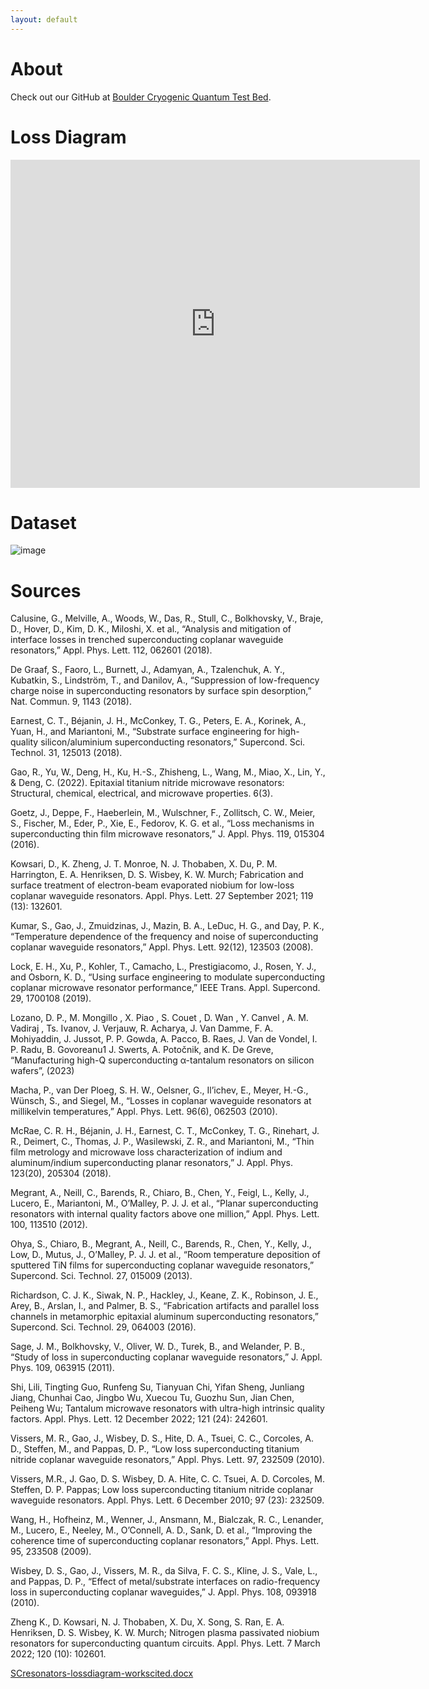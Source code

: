 ```yaml
---
layout: default
---
```

# About

<p>Check out our GitHub at <a href="https://github.com/Boulder-Cryogenic-Quantum-Testbed" target="_blank" rel="noopener noreferrer">Boulder Cryogenic Quantum Test Bed</a>.</p>


# Loss Diagram
<iframe id="igraph" scrolling="no" style="border:none;" seamless="seamless" src="https://plotly.com/~dylanblevins49/3.embed" height="525" width="130%"></iframe>



# Dataset 

<!--SC	Reference	Dep.	Substrate	δLP (×10**−6)	Fδ0TLS (×10**−6)	g
Nb	Gao et al. (2008c)	Not Specified	Al2O3		2.40E-06	33
Nb	Kumar et al. (2008)	Not Specified	Si		2.94E-05	1
Re	Wang et al. (2009)	E-beam	Al2O3	1.00E-06		6.4
Al	Wang et al. (2009)	Sputter	Al2O3	3.00E-06		6.4
NbTiN	Barends et al. (2010)	Sputter	Si	3.00E-06		2
Ta	Barends et al. (2010)	Sputter	Si	3.00E-05		2
Nb	Macha et al. (2010)	Not Specified	Al2O3		2.40E-06	30
Nb	Macha et al. (2010)	Not Specified	Si		1.30E-06	30
Al	Macha et al. (2010)	Not Specified	Al2O3		2.00E-06	30
TiN	Vissers et al. (2010)	Sputter	Al2O3	3.00E-05		2
TiN	Vissers et al. (2010)	Sputter	Al2O3	2.00E-05		2
TiN	Vissers et al. (2010)	Sputter	Al2O3	1.00E-05		2
TiN	Vissers et al. (2010)	Sputter	Si	2.00E-06		2
Nb	Wisbey et al. (2010)	Not Specified	Si		1.30E-05	2
Nb	Wisbey et al. (2010)	Not Specified	Si		7.00E-06	2
Nb	Sage et al. (2011)	Sputter	Si		1.50E-05	5
Nb	Sage et al. (2011)	Sputter	Al2O3		1.80E-05	5
Al	Sage et al. (2011)	Sputter	Si		1.50E-06	5
Al	Sage et al. (2011)	Sputter	Al2O3		1.60E-06	5
Al	Sage et al. (2011)	MBE	Al2O3		1.80E-06	5
Re	Sage et al. (2011)	MBE	Al2O3		1.80E-06	5
TiN	Sage et al. (2011)	Sputter	Si		9.60E-07	5
Al	Megrant et al. (2012)	Sputter	Al2O3	2.50E-06		2
Al	Megrant et al. (2012)	E-beam	Al2O3	1.40E-06		2
Al	Megrant et al. (2012)	MBE	Al2O3	5.80E-07		2
TiN	Ohya et al. (2013)	Sputter	Si	1.00E-06		10
Nb	Goetz et al. (2016)	Sputter	Si		9.00E-07	12
Nb	Goetz et al. (2016)	Sputter	Al2O3		1.60E-06	12
Al	Richardson et al. (2016)	MBE	Si		2.00E-07	12
Al	Richardson et al. (2016)	MBE	Si		5.00E-07	12
Al	Richardson et al. (2016)	MBE	Al2O3		5.00E-07	12
Al	Richardson et al. (2016)	MBE	Al2O3		4.00E-07	2
NbN	De Graaf et al. (2018)	Sputter	Al2O3		1.04E-05	2
NbN	De Graaf et al. (2018)	Sputter	Al2O3		7.44E-06	2
TiN	Calusine et al. (2018)	Sputter	Si		3.00E-07	11
Al	Earnest et al. (2018)	E-beam	Si	3.10E-06	3.27E-06	9
Al	Earnest et al. (2018)	E-beam	Si	1.90E-06	1.53E-06	9
Al	Earnest et al. (2018)	E-beam	Si	1.80E-06	1.56E-06	9
Al	Earnest et al. (2018)	E-beam	Si	1.20E-06	8.00E-07	9
In	McRae et al. (2018)	Therm. Evap.	Si		4.00E-05	6
In	McRae et al. (2018)	Therm. Evap.	Si		5.00E-05	6
TiN	Lock et al. (2019)	Sputter	Si		2.00E-07	12
Nb	Kowsari (2021)	E-beam	Si		3.00E-07	2
Nb	Zheng (2022)	E-beam	Si		2.90E-07	2
TiN	Gao (2022)	Sputter	Al2O3		3.00E-07	6
Ta	Shi (2022)	Sputter	Al2O3		1.00E-06	5
Ta	Lozano (2022)	Sputter	Si		4.00E-07	4.5
Ta	Lozano (2022)	Sputter	Si		1.00E-06	4.5-->
![image](https://github.com/DylanBlevins49/scresonators-lossdiagram.github.io/assets/120617602/76c1711c-c565-43e1-8770-47868e90ba55)


# Sources
Calusine, G., Melville, A., Woods, W., Das, R., Stull, C., Bolkhovsky, V., Braje, D., Hover, D., Kim, D. K., Miloshi, X. et al., “Analysis and mitigation of interface losses in trenched superconducting coplanar waveguide resonators,” Appl. Phys. Lett. 112, 062601 (2018).<br>

De Graaf, S., Faoro, L., Burnett, J., Adamyan, A., Tzalenchuk, A. Y., Kubatkin, S., Lindström, T., and Danilov, A., “Suppression of low-frequency charge noise in superconducting resonators by surface spin desorption,” Nat. Commun. 9, 1143 (2018).<br>

Earnest, C. T., Béjanin, J. H., McConkey, T. G., Peters, E. A., Korinek, A., Yuan, H., and Mariantoni, M., “Substrate surface engineering for high-quality silicon/aluminium superconducting resonators,” Supercond. Sci. Technol. 31, 125013 (2018).<br>

Gao, R., Yu, W., Deng, H., Ku, H.-S., Zhisheng, L., Wang, M., Miao, X., Lin, Y., & Deng, C. (2022). Epitaxial titanium nitride microwave resonators: Structural, chemical, electrical, and microwave properties. 6(3).<br>

Goetz, J., Deppe, F., Haeberlein, M., Wulschner, F., Zollitsch, C. W., Meier, S., Fischer, M., Eder, P., Xie, E., Fedorov, K. G. et al., “Loss mechanisms in superconducting thin film microwave resonators,” J. Appl. Phys. 119, 015304 (2016).<br>

Kowsari, D., K. Zheng, J. T. Monroe, N. J. Thobaben, X. Du, P. M. Harrington, E. A. Henriksen, D. S. Wisbey, K. W. Murch; Fabrication and surface treatment of electron-beam evaporated niobium for low-loss coplanar waveguide resonators. Appl. Phys. Lett. 27 September 2021; 119 (13): 132601.<br>

Kumar, S., Gao, J., Zmuidzinas, J., Mazin, B. A., LeDuc, H. G., and Day, P. K., “Temperature dependence of the frequency and noise of superconducting coplanar waveguide resonators,” Appl. Phys. Lett. 92(12), 123503 (2008).<br>

Lock, E. H., Xu, P., Kohler, T., Camacho, L., Prestigiacomo, J., Rosen, Y. J., and Osborn, K. D., “Using surface engineering to modulate superconducting coplanar microwave resonator performance,” IEEE Trans. Appl. Supercond. 29, 1700108 (2019).<br>

Lozano, D. P., M. Mongillo , X. Piao , S. Couet , D. Wan , Y. Canvel , A. M. Vadiraj , Ts. Ivanov, J. Verjauw, R. Acharya, J. Van Damme, F. A. Mohiyaddin, J. Jussot, P. P. Gowda, A. Pacco, B. Raes, J. Van de Vondel, I. P. Radu, B. Govoreanu1 J. Swerts, A. Potočnik, and K. De Greve, “Manufacturing high-Q superconducting α-tantalum resonators on silicon wafers”, (2023)<br>

Macha, P., van Der Ploeg, S. H. W., Oelsner, G., Il’ichev, E., Meyer, H.-G., Wünsch, S., and Siegel, M., “Losses in coplanar waveguide resonators at millikelvin temperatures,” Appl. Phys. Lett. 96(6), 062503 (2010).<br>

McRae, C. R. H., Béjanin, J. H., Earnest, C. T., McConkey, T. G., Rinehart, J. R., Deimert, C., Thomas, J. P., Wasilewski, Z. R., and Mariantoni, M., “Thin film metrology and microwave loss characterization of indium and aluminum/indium superconducting planar resonators,” J. Appl. Phys. 123(20), 205304 (2018).<br>

Megrant, A., Neill, C., Barends, R., Chiaro, B., Chen, Y., Feigl, L., Kelly, J., Lucero, E., Mariantoni, M., O’Malley, P. J. J. et al., “Planar superconducting resonators with internal quality factors above one million,” Appl. Phys. Lett. 100, 113510 (2012).<br>

Ohya, S., Chiaro, B., Megrant, A., Neill, C., Barends, R., Chen, Y., Kelly, J., Low, D., Mutus, J., O’Malley, P. J. J. et al., “Room temperature deposition of sputtered TiN films for superconducting coplanar waveguide resonators,” Supercond. Sci. Technol. 27, 015009 (2013).<br>

Richardson, C. J. K., Siwak, N. P., Hackley, J., Keane, Z. K., Robinson, J. E., Arey, B., Arslan, I., and Palmer, B. S., “Fabrication artifacts and parallel loss channels in metamorphic epitaxial aluminum superconducting resonators,” Supercond. Sci. Technol. 29, 064003 (2016).<br>

Sage, J. M., Bolkhovsky, V., Oliver, W. D., Turek, B., and Welander, P. B., “Study of loss in superconducting coplanar waveguide resonators,” J. Appl. Phys. 109, 063915 (2011).<br>

Shi, Lili, Tingting Guo, Runfeng Su, Tianyuan Chi, Yifan Sheng, Junliang Jiang, Chunhai Cao, Jingbo Wu, Xuecou Tu, Guozhu Sun, Jian Chen, Peiheng Wu; Tantalum microwave resonators with ultra-high intrinsic quality factors. Appl. Phys. Lett. 12 December 2022; 121 (24): 242601. <br>

Vissers, M. R., Gao, J., Wisbey, D. S., Hite, D. A., Tsuei, C. C., Corcoles, A. D., Steffen, M., and Pappas, D. P., “Low loss superconducting titanium nitride coplanar waveguide resonators,” Appl. Phys. Lett. 97, 232509 (2010).<br>

Vissers, M.R., J. Gao, D. S. Wisbey, D. A. Hite, C. C. Tsuei, A. D. Corcoles, M. Steffen, D. P. Pappas; Low loss superconducting titanium nitride coplanar waveguide resonators. Appl. Phys. Lett. 6 December 2010; 97 (23): 232509. <br>

Wang, H., Hofheinz, M., Wenner, J., Ansmann, M., Bialczak, R. C., Lenander, M., Lucero, E., Neeley, M., O’Connell, A. D., Sank, D. et al., “Improving the coherence time of superconducting coplanar resonators,” Appl. Phys. Lett. 95, 233508 (2009).<br>

Wisbey, D. S., Gao, J., Vissers, M. R., da Silva, F. C. S., Kline, J. S., Vale, L., and Pappas, D. P., “Effect of metal/substrate interfaces on radio-frequency loss in superconducting coplanar waveguides,” J. Appl. Phys. 108, 093918 (2010).<br>

Zheng K., D. Kowsari, N. J. Thobaben, X. Du, X. Song, S. Ran, E. A. Henriksen, D. S. Wisbey, K. W. Murch; Nitrogen plasma passivated niobium resonators for superconducting quantum circuits. Appl. Phys. Lett. 7 March 2022; 120 (10): 102601. <br>

[SCresonators-lossdiagram-workscited.docx](https://github.com/DylanBlevins49/scresonators-lossdiagram.github.io/files/11837718/SCresonators-lossdiagram-workscited.docx)
